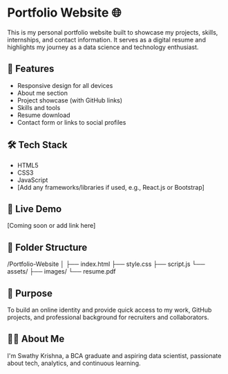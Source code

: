 # Portfolio Website 🌐

This is my personal portfolio website built to showcase my projects, skills, internships, and contact information. It serves as a digital resume and highlights my journey as a data science and technology enthusiast.

## 🚀 Features
- Responsive design for all devices
- About me section
- Project showcase (with GitHub links)
- Skills and tools
- Resume download
- Contact form or links to social profiles

## 🛠️ Tech Stack
- HTML5
- CSS3
- JavaScript
- [Add any frameworks/libraries if used, e.g., React.js or Bootstrap]

## 🔗 Live Demo
[Coming soon or add link here]

## 📂 Folder Structure
/Portfolio-Website
│
├── index.html
├── style.css
├── script.js
└── assets/
├── images/
└── resume.pdf


## 📌 Purpose
To build an online identity and provide quick access to my work, GitHub projects, and professional background for recruiters and collaborators.

## 🧑‍💻 About Me
I'm Swathy Krishna, a BCA graduate and aspiring data scientist, passionate about tech, analytics, and continuous learning.

